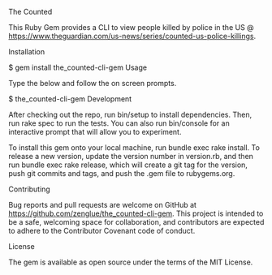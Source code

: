 The Counted

This Ruby Gem provides a CLI to view people killed by police in the US @ https://www.theguardian.com/us-news/series/counted-us-police-killings.

Installation

$ gem install the_counted-cli-gem
Usage

Type the below and follow the on screen prompts.

$ the_counted-cli-gem
Development

After checking out the repo, run bin/setup to install dependencies. Then, run rake spec to run the tests. You can also run bin/console for an interactive prompt that will allow you to experiment.

To install this gem onto your local machine, run bundle exec rake install. To release a new version, update the version number in version.rb, and then run bundle exec rake release, which will create a git tag for the version, push git commits and tags, and push the .gem file to rubygems.org.

Contributing

Bug reports and pull requests are welcome on GitHub at https://github.com/zenglue/the_counted-cli-gem. This project is intended to be a safe, welcoming space for collaboration, and contributors are expected to adhere to the Contributor Covenant code of conduct.

License

The gem is available as open source under the terms of the MIT License.
